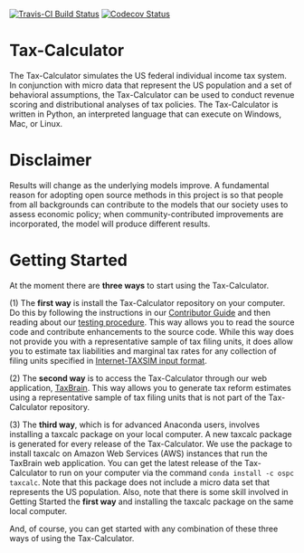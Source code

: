 [![Travis-CI Build Status](https://travis-ci.org/open-source-economics/Tax-Calculator.svg?branch=master)](https://travis-ci.org/open-source-economics/Tax-Calculator)
[![Codecov Status](https://codecov.io/github/open-source-economics/Tax-Calculator/coverage.svg?precision=2)](https://codecov.io/github/open-source-economics/Tax-Calculator)

Tax-Calculator
==============

The Tax-Calculator simulates the US federal individual income tax
system.  In conjunction with micro data that represent the US
population and a set of behavioral assumptions, the Tax-Calculator can
be used to conduct revenue scoring and distributional analyses of tax
policies.  The Tax-Calculator is written in Python, an interpreted
language that can execute on Windows, Mac, or Linux.


Disclaimer
==========

Results will change as the underlying models improve. A fundamental
reason for adopting open source methods in this project is so that
people from all backgrounds can contribute to the models that our
society uses to assess economic policy; when community-contributed
improvements are incorporated, the model will produce different
results.

Getting Started
===============

At the moment there are **three ways** to start using the Tax-Calculator.

(1) The **first way** is install the Tax-Calculator repository on your
computer.  Do this by following the instructions in our [Contributor
Guide](http://taxcalc.readthedocs.org/en/latest/contributor_guide.html)
and then reading about our [testing procedure](TESTING.md).  This way
allows you to read the source code and contribute enhancements to the
source code.  While this way does not provide you with a
representative sample of tax filing units, it does allow you to
estimate tax liabilities and marginal tax rates for any collection of
filing units specified in [Internet-TAXSIM input
format](http://users.nber.org/~taxsim/taxsim-calc9/).

(2) The **second way** is to access the Tax-Calculator through our web
application, [TaxBrain](http://www.ospc.org/taxbrain).  This way
allows you to generate tax reform estimates using a representative
sample of tax filing units that is not part of the Tax-Calculator
repository.

(3) The **third way**, which is for advanced Anaconda users, involves
installing a taxcalc package on your local computer.  A new taxcalc
package is generated for every release of the Tax-Calculator.  We use
the package to install taxcalc on Amazon Web Services (AWS) instances
that run the TaxBrain web application.  You can get the latest release
of the Tax-Calculator to run on your computer via the command ```conda
install -c ospc taxcalc```.  Note that this package does not include a
micro data set that represents the US population.  Also, note that
there is some skill involved in Getting Started the **first way** and
installing the taxcalc package on the same local computer.

And, of course, you can get started with any combination of these
three ways of using the Tax-Calculator.

